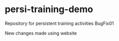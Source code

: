 # persi-training-demo
Repository for persistent training activities
BugFix01

New changes made using website

